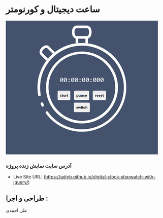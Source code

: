 # ساعت دیجیتال و کورنومتر

![](screenshot-1.png)



### آدرس سایت نمایش زنده پروژه
- Live Site URL: (https://adiyb.github.io/digital-clock-stopwatch-with-jquery/)


## طراحی و اجرا :
 علی احمدی
